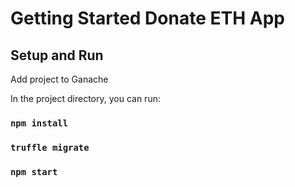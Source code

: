 # Getting Started Donate ETH App

## Setup and Run

Add project to Ganache

In the project directory, you can run:

### `npm install`

### `truffle migrate`

### `npm start`

